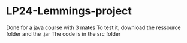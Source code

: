 # LP24-Lemmings-project
Done for a java course with 3 mates
To test it, download the ressource folder and the .jar
The code is in the src folder
